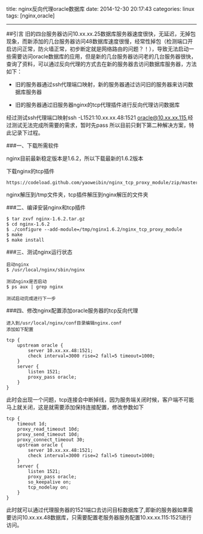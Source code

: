 title: nginx反向代理oracle数据库
date: 2014-12-30 20:17:43
categories: linux
tags: [nginx,oracle]

---

##引言
旧的四台服务器访问10.xx.xx.25数据库服务器速度很快，无延迟，无掉包现象，而新添加的几台服务器访问48数据库速度很慢，经常性掉包（检测端口开启访问正常，防火墙正常，初步断定就是网络路由的问题？！），导致无法启动一些需要访问oracle数据库的应用，但是新的几台服务器访问老的几台服务器很快，查询了资料，可以通过反向代理的方式去在新的服务器去访问数据库服务器，方法如下：

- 旧的服务器通过ssh代理端口映射，新的服务器通过访问旧的服务器来访问数据库服务器

- 旧的服务器通过旧服务器nginx的tcp代理插件进行反向代理访问数据库

经过测试ssh代理端口映射ssh -L1521:10.xx.xx.48:1521 oracle@10.xx.xx.115,经过测试无法完成所需要的需求，暂时先pass
所以目前只剩下第二种解决方案，特此记录下过程。

###一、下载所需软件

nginx目前最新稳定版本是1.6.2，所以下载最新的1.6.2版本

下载nginx的tcp插件

````
https://codeload.github.com/yaoweibin/nginx_tcp_proxy_module/zip/master
````
nginx解压到/tmp文件夹，tcp插件解压到nginx解压的文件夹

###二、编译安装nginx和tcp插件

````
$ tar zxvf nginx-1.6.2.tar.gz
$ cd nginx-1.6.2
$ ./configure --add-module=/tmp/nginx1.6.2/nginx_tcp_proxy_module
$ make
$ make install

````
###三、测试nginx运行状态

````
启动nginx
$ /usr/local/nginx/sbin/nginx

测试nginx是否启动
$ ps aux | grep nginx

测试启动完成进行下一步
````

###四、修改nginx配置添加oracle服务器的tcp反向代理

````
进入到/usr/local/nginx/conf目录编辑nginx.conf
添加如下配置

tcp {
    upstream oracle {
        server 10.xx.xx.48:1521;
        check interval=3000 rise=2 fall=5 timeout=1000;
    }
    server {
        listen 1521;
        proxy_pass oracle;
    }
}

````
此时会出现一个问题，tcp连接会中断掉线，因为服务端关闭时候，客户端不可能马上就关闭，这是就需要添加保持连接配置，修改参数如下

````
tcp {
    timeout 1d;
    proxy_read_timeout 10d;
    proxy_send_timeout 10d;
    proxy_connect_timeout 30;
    upstream oracle {
        server 10.xx.xx.48:1521;
        check interval=3000 rise=2 fall=5 timeout=1000;
    }
    server {
        listen 1521;
        proxy_pass oracle;
        so_keepalive on;
        tcp_nodelay on;
    }
}
````
此时就可以通过代理服务器的1521端口去访问目标数据库了,即新的服务器如果需要访问10.xx.xx.48数据库，只需要配置老服务器服务配置10.xx.xx.115:1521进行访问。
